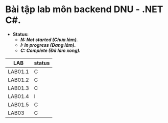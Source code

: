 # Bài tập lab môn backend DNU - .NET C#.

- **Status:**
    - ***N: Not started (Chưa làm).***
    - ***I: In progress (Đang làm).***
    - ***C: Complete (Đã làm xong).***

|LAB     |status  |
|--------|--------|
|LAB01.1 |C       |
|LAB01.2 |C       |
|LAB01.3 |C       |
|LAB01.4 |I       |
|LAB01.5 |C       |
|LAB03   |C       |
